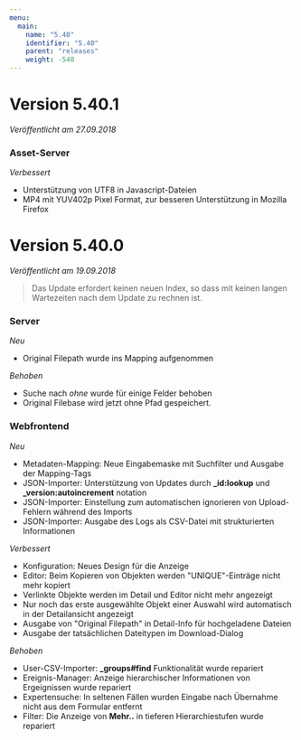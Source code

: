 ```yaml
---
menu:
  main:
    name: "5.40"
    identifier: "5.40"
    parent: "releases"
    weight: -540
---
```


# Version 5.40.1

*Veröffentlicht am 27.09.2018*

### Asset-Server

*Verbessert*

- Unterstützung von UTF8 in Javascript-Dateien
- MP4 mit YUV402p Pixel Format, zur besseren Unterstützung in Mozilla Firefox



# Version 5.40.0

*Veröffentlicht am 19.09.2018*

> Das Update erfordert keinen neuen Index, so dass mit keinen langen Wartezeiten nach dem Update zu rechnen ist.

### Server

*Neu*

- Original Filepath wurde ins Mapping aufgenommen

*Behoben*

- Suche nach *ohne* wurde für einige Felder behoben
- Original Filebase wird jetzt ohne Pfad gespeichert.

### Webfrontend

*Neu*

- Metadaten-Mapping: Neue Eingabemaske mit Suchfilter und Ausgabe der Mapping-Tags
- JSON-Importer: Unterstützung von Updates durch **_id:lookup** und **_version:autoincrement** notation
- JSON-Importer: Einstellung zum automatischen ignorieren von Upload-Fehlern während des Imports
- JSON-Importer: Ausgabe des Logs als CSV-Datei mit strukturierten Informationen

*Verbessert*

- Konfiguration: Neues Design für die Anzeige
- Editor: Beim Kopieren von Objekten werden "UNIQUE"-Einträge nicht mehr kopiert
- Verlinkte Objekte werden im Detail und Editor nicht mehr angezeigt
- Nur noch das erste ausgewählte Objekt einer Auswahl wird automatisch in der Detailansicht angezeigt
- Ausgabe von "Original Filepath" in Detail-Info für hochgeladene Dateien
- Ausgabe der tatsächlichen Dateitypen im Download-Dialog

*Behoben*

- User-CSV-Importer: **_groups#find** Funktionalität wurde repariert
- Ereignis-Manager: Anzeige hierarchischer Informationen von Ergeignissen wurde repariert
- Expertensuche: In seltenen Fällen wurden Eingabe nach Übernahme nicht aus dem Formular entfernt
- Filter: Die Anzeige von **Mehr..** in tieferen Hierarchiestufen wurde repariert





